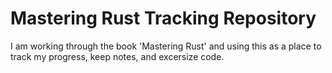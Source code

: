 # Mastering Rust Tracking Repository

I am working through the book 'Mastering Rust' and using this as a place to track my progress, keep notes, and excersize code.


